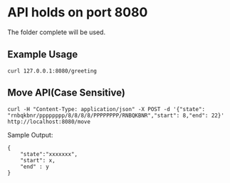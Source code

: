 # API holds on port 8080

The folder complete will be used.

## Example Usage

```
curl 127.0.0.1:8080/greeting
```

## Move API(Case Sensitive)
```
curl -H "Content-Type: application/json" -X POST -d '{"state": "rnbqkbnr/pppppppp/8/8/8/8/PPPPPPPP/RNBQKBNR","start": 8,"end": 22}' http://localhost:8080/move
```
Sample Output:
```
{
    "state":"xxxxxxx",
    "start": x,
    "end" : y
}
```
